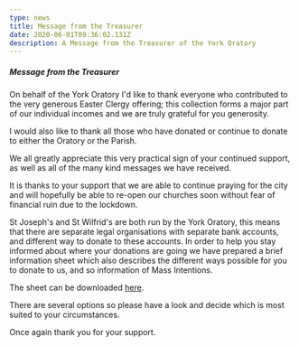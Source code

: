 ```yaml
---
type: news
title: Message from the Treasurer
date: 2020-06-01T09:36:02.131Z
description: A Message from the Treasurer of the York Oratory
---
```

##### Message from the Treasurer

On behalf of the York Oratory I'd like to thank everyone who contributed to the very generous Easter Clergy offering; this collection forms a major part of our individual incomes and we are truly grateful for you generosity.

I would also like to thank all those who have donated or continue to donate to either the Oratory or the Parish.

We all greatly appreciate this very practical sign of your continued support, as well as all of the many kind messages we have received.

It is thanks to your support that we are able to continue praying for the city and will hopefully be able to re-open our churches soon without fear of financial ruin due to the lockdown.

St Joseph's and St Wilfrid's are both run by the York Oratory, this means that there are separate legal organisations with separate bank accounts, and different way to donate to these accounts. In order to help you stay informed about where your donations are going we have prepared a brief information sheet which also describes the different ways possible for you to donate to us, and so information of Mass Intentions.

The sheet can be downloaded [here](https://yorkoratory.com//media/Howtodonate.pdf).

There are several options so please have a look and decide which is most suited to your circumstances.

Once again thank you for your support.
